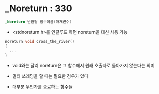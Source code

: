 # _Noreturn : 330

```c
_Noreturn 반환형 함수이름(매개변수)
```
- <stdnoreturn.h>를 인클루드 하면 noreturn을 대신 사용 가능
```c
noreturn void cross_the_river()
{
  ...
}
```

- void와는 달리 noreturn은 그 함수에서 원래 호출자로 돌아가지 않는다는 의미

- 멀티 쓰레딩을 할 때는 필요한 경우가 있다
- 대부분 무언가를 종료하는 함수들
